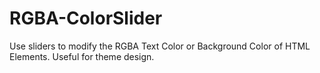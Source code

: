 # RGBA-ColorSlider
Use sliders to modify the RGBA Text Color or Background Color of HTML Elements. Useful for theme design.
